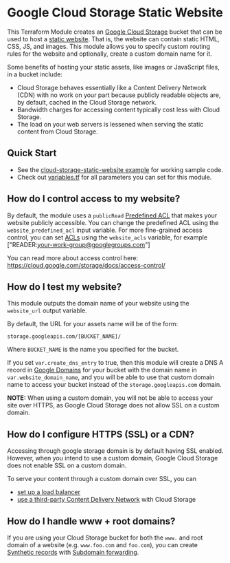# Google Cloud Storage Static Website

This Terraform Module creates an [Google Cloud Storage](https://cloud.google.com/storage/) bucket that can be used to host a [static
website](https://cloud.google.com/storage/docs/hosting-static-website). That is, the website can contain static HTML, CSS, JS, and images. This module allows you to specify custom routing rules for the website and optionally, create a custom domain name for it.

Some benefits of hosting your static assets, like images or JavaScript files, in a bucket include:

* Cloud Storage behaves essentially like a Content Delivery Network (CDN) with no work on your part because publicly readable objects are, by default, cached in the Cloud Storage network.
* Bandwidth charges for accessing content typically cost less with Cloud Storage.
* The load on your web servers is lessened when serving the static content from Cloud Storage.



## Quick Start

* See the [cloud-storage-static-website example](/examples/cloud-storage-static-website) for working sample code.
* Check out [variables.tf](variables.tf) for all parameters you can set for this module.



## How do I control access to my website?

By default, the module uses a `publicRead` [Predefined ACL](https://cloud.google.com/storage/docs/access-control/lists#predefined-acl) that makes your website publicly accessible. You can change the predefined ACL using the `website_predefined_acl` input variable. For more fine-grained access control, you can set [ACLs](https://cloud.google.com/storage/docs/access-control/lists) using the `website_acls`  variable, for example ["READER:your-work-group@googlegroups.com"]  

You can read more about access control here: https://cloud.google.com/storage/docs/access-control/



## How do I test my website?

This module outputs the domain name of your website using the `website_url` output variable.

By default, the URL for your assets name will be of the form:

```
storage.googleapis.com/[BUCKET_NAME]/
```

Where `BUCKET_NAME` is the name you specified for the bucket.

If you set `var.create_dns_entry` to true, then this module will create a DNS A record in [Google Domains](https://domains.google/#/) 
for your bucket with the domain name in `var.website_domain_name`, and you will 
be able to use that custom domain name to access your bucket instead of the `storage.googleapis.com` domain.

**NOTE:** When using a custom domain, you will not be able to access your site over HTTPS, as Google Cloud Storage does not allow SSL on a custom domain.


## How do I configure HTTPS (SSL) or a CDN?

Accessing through google storage domain is by default having SSL enabled. However, when you intend to use a custom domain, Google Cloud Storage does not enable SSL on a custom domain.

To serve your content through a custom domain over SSL, you can 
* [set up a load balancer](https://cloud.google.com/compute/docs/load-balancing/http/adding-a-backend-bucket-to-content-based-load-balancing)
* [use a third-party Content Delivery Network](https://cloudplatform.googleblog.com/2015/09/push-google-cloud-origin-content-out-to-users.html) with Cloud Storage
<!-- * Serve your static website content from [Firebase Hosting](https://firebase.google.com/docs/hosting/) using the using the [Firebase CDN module](/modules/firebase-cdn). --> 



## How do I handle www + root domains?

If you are using your Cloud Storage bucket for both the `www.` and root domain of a website (e.g. `www.foo.com` and `foo.com`),
you can create [Synthetic records](https://support.google.com/domains/answer/6069273?hl=en) with [Subdomain forwarding](https://support.google.com/domains/answer/6072198).